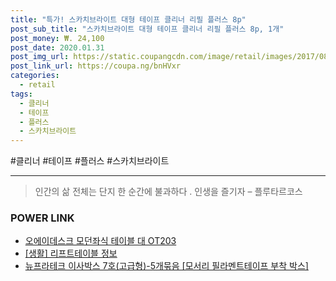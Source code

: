 ```yaml
--- 
title: "특가! 스카치브라이트 대형 테이프 클리너 리필 플러스 8p" 
post_sub_title: "스카치브라이트 대형 테이프 클리너 리필 플러스 8p, 1개" 
post_money: ₩. 24,100 
post_date: 2020.01.31 
post_img_url: https://static.coupangcdn.com/image/retail/images/2017/08/03/14/1/1d015d12-8be5-4ea4-9c73-1d20fb50db1b.jpg 
post_link_url: https://coupa.ng/bnHVxr 
categories: 
  - retail 
tags: 
  - 클리너 
  - 테이프 
  - 플러스 
  - 스카치브라이트 
--- 
```

  #클리너 #테이프 #플러스 #스카치브라이트 
<hr> 

> 인간의 삶 전체는 단지 한 순간에 불과하다 . 인생을 즐기자 – 플루타르코스 


### POWER LINK

* <a href="https://blog.naver.com/fasyy4321/221785241316" target="_blank">오에이데스크 모던좌식 테이블 대 OT203</a>
* <a href="https://blog.naver.com/sakai111/221766299268" target="_blank"> [생활] 리프트테이블 정보 </a>
* <a href="https://blog.naver.com/fasyy4321/221788041880" target="_blank">뉴프라테크 이사박스 7호(고급형)-5개묶음 [모서리 필라멘트테이프 부착 박스]</a>
